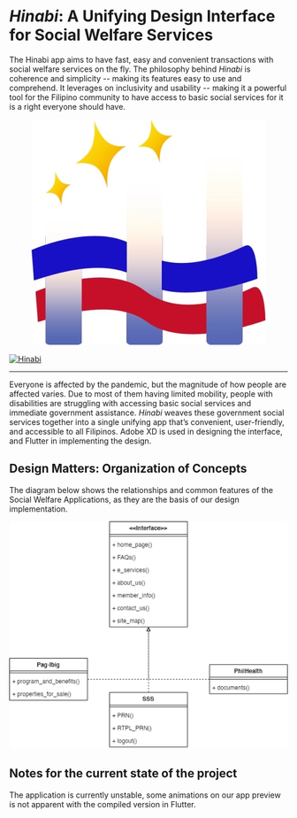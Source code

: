 # *Hinabi*: A Unifying Design Interface for Social Welfare Services
The Hinabi app aims to have fast, easy and convenient transactions with social welfare services on the fly. The philosophy behind *Hinabi* is coherence and simplicity -- making its features easy to use and comprehend. It leverages on inclusivity and usability -- making it a powerful tool for the Filipino community to have access to basic social services for it is a right everyone should have. 

<p align="center">
  <img src="https://github.com/adeeconometrics/Hinabi-App/blob/main/Diagrams/hinabi_logo.jpg" />
</p>
 
[![Hinabi](//img.youtube.com/vi/-rJ1JyND3No.jpg)](//https://youtu.be/-rJ1JyND3No"Hinabi")
 
----

Everyone is affected by the pandemic, but the magnitude of how people are affected varies. Due to most of them having limited mobility, people with disabilities are struggling with accessing basic social services and immediate government assistance. *Hinabi* weaves these government social services together into a single unifying app that’s convenient, user-friendly, and accessible to all Filipinos. Adobe XD is used in designing the interface, and Flutter in implementing the design.

## Design Matters: Organization of Concepts
The diagram below shows the relationships and common features of the Social Welfare Applications, as they are the basis of our design implementation. 

<p align = "center">
<img src = "https://github.com/adeeconometrics/Hinabi-App/blob/main/Diagrams/sitemap.jpg">
</p>

## Notes for the current state of the project
The application is currently unstable, some animations on our app preview is not apparent with the compiled version in Flutter.  
